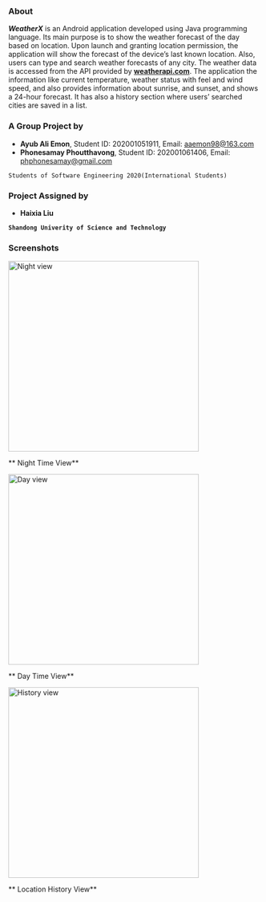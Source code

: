 ### About

**_WeatherX_** is an Android application developed using Java programming language. Its main purpose is to show the weather forecast of the day based on location. Upon launch and granting location permission, the application will show the forecast of the device’s last known location. Also, users can type and search weather forecasts of any city. The weather data is accessed from the API provided by [__weatherapi.com__](https://www.weatherapi.com). The application the information like current temperature, weather status with feel and wind speed, and also provides information about sunrise, and sunset, and shows a 24-hour forecast. It has also a history section where users’ searched cities are saved in a list.

### A Group Project by

- __Ayub Ali Emon__, Student ID: 202001051911, Email: aaemon98@163.com
- __Phonesamay Phoutthavong__, Student ID: 202001061406, Email: phphonesamay@gmail.com

`Students of Software Engineering 2020(International Students)`

### Project Assigned by

- __Haixia Liu__

__`Shandong Univerity of Science and Technology`__

### Screenshots

<img src="https://github.com/alfa-echo-niner-ait/WeatherX/assets/78315132/8bf9f5d8-2492-41c1-8758-985034d24b7f"
  alt="Night view" width="380">

  ** Night Time View**

<img src="https://github.com/alfa-echo-niner-ait/WeatherX/assets/78315132/d3506b16-b7de-48d2-91f2-6f63b2b6a905"
alt="Day view" width="380">

** Day Time View**

<img src="https://github.com/alfa-echo-niner-ait/WeatherX/assets/78315132/266e90e6-5a20-44eb-bd99-847932d85325"
alt="History view" width="380">

** Location History View**
